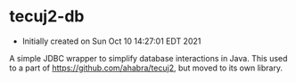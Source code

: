 # tecuj2-db 

* Initially created on Sun Oct 10 14:27:01 EDT 2021

A simple JDBC wrapper to simplify database interactions in Java.
This used to a part of https://github.com/ahabra/tecuj2, but moved to its own library.